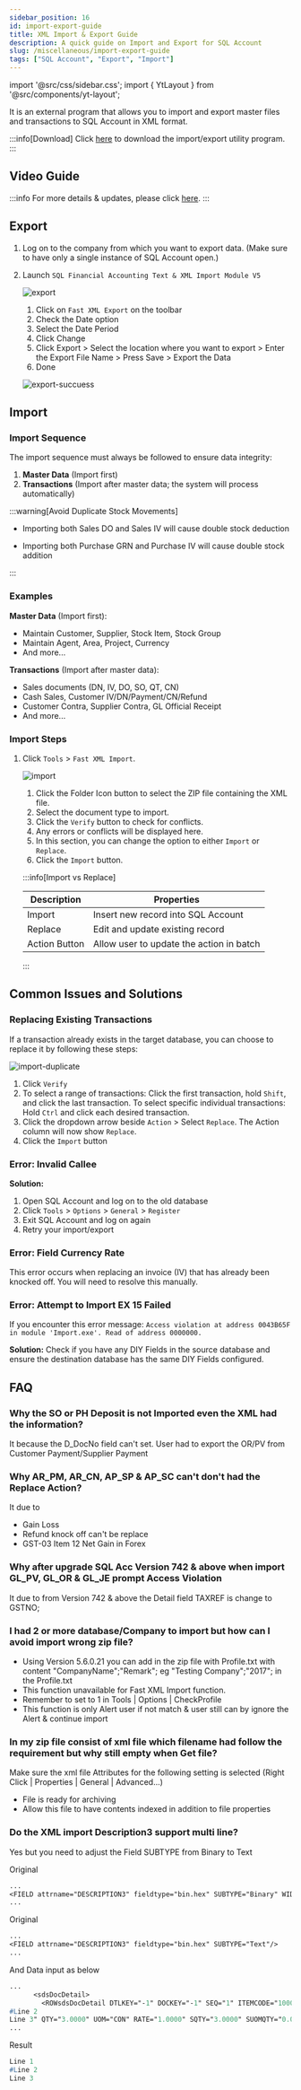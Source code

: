 ```yaml
---
sidebar_position: 16
id: import-export-guide
title: XML Import & Export Guide
description: A quick guide on Import and Export for SQL Account
slug: /miscellaneous/import-export-guide
tags: ["SQL Account", "Export", "Import"]
---
```


import '@src/css/sidebar.css';
import { YtLayout } from '@src/components/yt-layout';

It is an external program that allows you to import and export master files and transactions to SQL Account in XML format.

:::info[Download]
Click [here](https://download.sql.com.my/customer/Fairy/SQLAccTxtXMLImp-setup.exe) to download the import/export utility program.
:::

## Video Guide

<YtLayout
    videoId="V7eLIA7L0qY"
/>

:::info
For more details & updates, please click [here](https://wiki.sql.com.my/wiki/SQL_XML_Import).
:::

## Export

1. Log on to the company from which you want to export data. (Make sure to have only a single instance of SQL Account open.)
2. Launch `SQL Financial Accounting Text & XML Import Module V5`

   ![export](../../static/img/miscellaneous/import-export-guide/export2.png)

   1. Click on `Fast XML Export` on the toolbar
   2. Check the Date option
   3. Select the Date Period
   4. Click Change
   5. Click Export > Select the location where you want to export > Enter the Export File Name > Press Save > Export the Data
   6. Done

   ![export-succuess](../../static/img/miscellaneous/import-export-guide/export-success.png)

## Import

### Import Sequence

The import sequence must always be followed to ensure data integrity:

1. **Master Data** (Import first)
2. **Transactions** (Import after master data; the system will process automatically)

:::warning[Avoid Duplicate Stock Movements]

- Importing both Sales DO and Sales IV will cause double stock deduction

- Importing both Purchase GRN and Purchase IV will cause double stock addition

:::

### Examples

**Master Data** (Import first):

- Maintain Customer, Supplier, Stock Item, Stock Group
- Maintain Agent, Area, Project, Currency
- And more...

**Transactions** (Import after master data):

- Sales documents (DN, IV, DO, SO, QT, CN)
- Cash Sales, Customer IV/DN/Payment/CN/Refund
- Customer Contra, Supplier Contra, GL Official Receipt
- And more...

### Import Steps

1. Click `Tools` > `Fast XML Import`.

   ![import](../../static/img/miscellaneous/import-export-guide/import.png)

   1. Click the Folder Icon button to select the ZIP file containing the XML file.
   2. Select the document type to import.
   3. Click the `Verify` button to check for conflicts.
   4. Any errors or conflicts will be displayed here.
   5. In this section, you can change the option to either `Import` or `Replace`.
   6. Click the `Import` button.

   :::info[Import vs Replace]

   | Description | Properties |
   |-------------|------------|
   | Import | Insert new record into SQL Account |
   | Replace | Edit and update existing record |
   | Action Button | Allow user to update the action in batch |

   :::

## Common Issues and Solutions

### Replacing Existing Transactions

If a transaction already exists in the target database, you can choose to replace it by following these steps:

   ![import-duplicate](../../static/img/miscellaneous/import-export-guide/import-duplicate.png)

   1. Click `Verify`
   2. To select a range of transactions: Click the first transaction, hold `Shift`, and click the last transaction.
      To select specific individual transactions: Hold `Ctrl` and click each desired transaction.
   3. Click the dropdown arrow beside `Action` > Select `Replace`. The Action column will now show `Replace`.
   4. Click the `Import` button

### Error: Invalid Callee

**Solution:**

1. Open SQL Account and log on to the old database
2. Click `Tools` > `Options` > `General` > `Register`
3. Exit SQL Account and log on again
4. Retry your import/export

### Error: Field Currency Rate

This error occurs when replacing an invoice (IV) that has already been knocked off. You will need to resolve this manually.

### Error: Attempt to Import EX 15 Failed

If you encounter this error message:
`Access violation at address 0043B65F in module 'Import.exe'. Read of address 0000000.`

**Solution:**
Check if you have any DIY Fields in the source database and ensure the destination database has the same DIY Fields configured.

## FAQ
### Why the SO or PH Deposit is not Imported even the XML had the information?
It because the D_DocNo field can't set. User had to export the OR/PV from Customer Payment/Supplier Payment

### Why AR_PM, AR_CN, AP_SP & AP_SC can't don't had the Replace Action?
It due to
- Gain Loss
- Refund knock off can't be replace
- GST-03 Item 12 Net Gain in Forex

### Why after upgrade SQL Acc Version 742 & above when import GL_PV, GL_OR & GL_JE prompt Access Violation
It due to from Version 742 & above the Detail field TAXREF is change to GSTNO;

### I had 2 or more database/Company to import but how can I avoid import wrong zip file?
- Using Version 5.6.0.21 you can add in the zip file with Profile.txt with content "CompanyName";"Remark";
eg "Testing Company";"2017"; in the Profile.txt
- This function unavailable for Fast XML Import function.
- Remember to set to 1 in Tools | Options | CheckProfile
- This function is only Alert user if not match & user still can by ignore the Alert & continue import

### In my zip file consist of xml file which filename had follow the requirement but why still empty when Get file?
Make sure the xml file Attributes for the following setting is selected (Right Click | Properties | General | Advanced...)
- File is ready for archiving
- Allow this file to have contents indexed in addition to file properties

### Do the XML import Description3 support multi line?
Yes but you need to adjust the Field SUBTYPE from Binary to Text

Original
```pascal
...
<FIELD attrname="DESCRIPTION3" fieldtype="bin.hex" SUBTYPE="Binary" WIDTH="8"/>
...
```

Original
```pascal
...
<FIELD attrname="DESCRIPTION3" fieldtype="bin.hex" SUBTYPE="Text"/>
...
```

And Data input as below
```pascal
...
      <sdsDocDetail>
        <ROWsdsDocDetail DTLKEY="-1" DOCKEY="-1" SEQ="1" ITEMCODE="1000679600" LOCATION="----" BATCH="" PROJECT="----" DESCRIPTION="Batch for Diamond" DESCRIPTION3="Line 1
#Line 2
Line 3" QTY="3.0000" UOM="CON" RATE="1.0000" SQTY="3.0000" SUOMQTY="0.0000" UNITPRICE="7.90000000" DELIVERYDATE="20190425" DISC="" TAX="" TARIFF="" TAXAMT="0.00" LOCALTAXAMT="0.00" TAXINCLUSIVE="0" AMOUNT="1747.52" LOCALAMOUNT="1747.52" TAXABLEAMT="1747.52" ACCOUNT="500-000" PRINTABLE="T" TRANSFERABLE="T" INITIALPURCHASECOST="0.00" CHANGED="F">
...
```

Result
```pascal
Line 1
#Line 2
Line 3
```